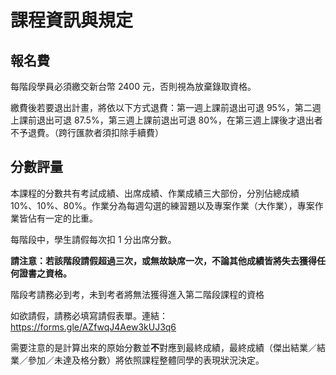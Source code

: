 # 課程資訊與規定

## 報名費

每階段學員必須繳交新台幣 2400 元，否則視為放棄錄取資格。 

繳費後若要退出計畫，將依以下方式退費：第一週上課前退出可退 95%，第二週上課前退出可退 87.5%，第三週上課前退出可退 80%，在第三週上課後才退出者不予退費。（跨行匯款者須扣除手續費）

## 分數評量

本課程的分數共有考試成績、出席成績、作業成績三大部份，分別佔總成績 10%、10%、80%。作業分為每週勾選的練習題以及專案作業（大作業），專案作業皆佔有一定的比重。

每階段中，學生請假每次扣 1 分出席分數。

**請注意：若該階段請假超過三次，或無故缺席一次，不論其他成績皆將失去獲得任何證書之資格。**

階段考請務必到考，未到考者將無法獲得進入第二階段課程的資格

如欲請假，請務必填寫請假表單。連結：https://forms.gle/AZfwqJ4Aew3kUJ3q6

需要注意的是計算出來的原始分數並**不**對應到最終成績，最終成績（傑出結業／結業／參加／未達及格分數）將依照課程整體同學的表現狀況決定。
